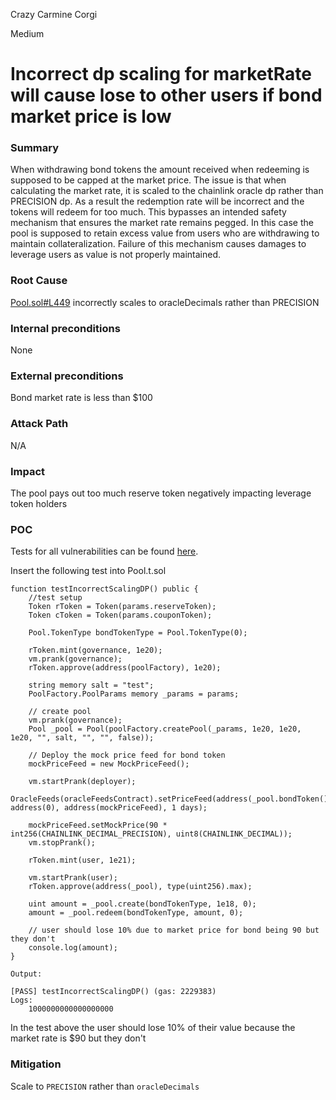 Crazy Carmine Corgi

Medium

# Incorrect dp scaling for marketRate will cause lose to other users if bond market price is low

### Summary

When withdrawing bond tokens the amount received when redeeming is supposed to be capped at the market price. The issue is that when calculating the market rate, it is scaled to the chainlink oracle dp rather than PRECISION dp. As a result the redemption rate will be incorrect and the tokens will redeem for too much. This bypasses an intended safety mechanism that ensures the market rate remains pegged. In this case the pool is supposed to retain excess value from users who are withdrawing to maintain collateralization. Failure of this mechanism causes damages to leverage users as value is not properly maintained.

### Root Cause

[Pool.sol#L449](https://github.com/sherlock-audit/2024-12-plaza-finance/blob/main/plaza-evm/src/Pool.sol#L449) incorrectly scales to oracleDecimals rather than PRECISION

### Internal preconditions

None

### External preconditions

Bond market rate is less than $100

### Attack Path

N/A

### Impact

The pool pays out too much reserve token negatively impacting leverage token holders

### POC

Tests for all vulnerabilities can be found [here](https://gist.github.com/IAm0x52/05589415ce45af83aa4f7a5f63afbf45).

Insert the following test into Pool.t.sol

    function testIncorrectScalingDP() public {
        //test setup
        Token rToken = Token(params.reserveToken);
        Token cToken = Token(params.couponToken);

        Pool.TokenType bondTokenType = Pool.TokenType(0);

        rToken.mint(governance, 1e20);
        vm.prank(governance);
        rToken.approve(address(poolFactory), 1e20);

        string memory salt = "test";
        PoolFactory.PoolParams memory _params = params;
        
        // create pool
        vm.prank(governance);
        Pool _pool = Pool(poolFactory.createPool(_params, 1e20, 1e20, 1e20, "", salt, "", "", false));

        // Deploy the mock price feed for bond token
        mockPriceFeed = new MockPriceFeed();

        vm.startPrank(deployer);
        OracleFeeds(oracleFeedsContract).setPriceFeed(address(_pool.bondToken()), address(0), address(mockPriceFeed), 1 days);

        mockPriceFeed.setMockPrice(90 * int256(CHAINLINK_DECIMAL_PRECISION), uint8(CHAINLINK_DECIMAL));
        vm.stopPrank();

        rToken.mint(user, 1e21);

        vm.startPrank(user);
        rToken.approve(address(_pool), type(uint256).max);

        uint amount = _pool.create(bondTokenType, 1e18, 0);
        amount = _pool.redeem(bondTokenType, amount, 0);

        // user should lose 10% due to market price for bond being 90 but they don't
        console.log(amount);
    }

    Output:

    [PASS] testIncorrectScalingDP() (gas: 2229383)
    Logs:
        1000000000000000000

In the test above the user should lose 10% of their value because the market rate is $90 but they don't

### Mitigation

Scale to `PRECISION` rather than `oracleDecimals`